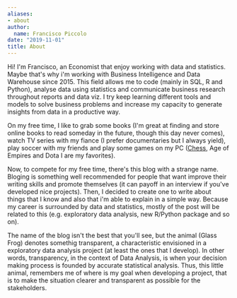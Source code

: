 ```yaml
---
aliases:
- about
author:
  name: Francisco Piccolo
date: "2019-11-01"
title: About
---
```


Hi! I'm Francisco, an Economist that enjoy working with data and statistics. Maybe that's
why i'm working with Business Intelligence and Data Warehouse since 2015. This field
allows me to code (mainly in SQL, R and Python), analyse data using statistics and
communicate business research throughout reports and data viz. I try keep learning
different tools and models to solve business problems and increase my capacity to
generate insights from data in a productive way.

On my free time, I like to grab some books (I'm great at finding and store online books to read someday in the future, though this day never comes), watch TV series with my fiance (I prefer documentaries but I always yield), play soccer with my friends and play some games on my PC ([Chess](https://www.chess.com/member/francisco_piccolo), Age of Empires and Dota I are my favorites).

Now, to compete for my free time, there's this blog with a strange name. Bloging is something well recommended for people that want improve their writing skills and promote themselves (it can payoff in an interview if you've developed nice projects). Then, I decided to create one to write about things that I know and also that i'm able to explain in a simple way. Because my career is surrounded by data and statistics, mostly of the post will be related to this (e.g. exploratory data analysis, new R/Python package and so on). 

The name of the blog isn't the best that you'll see, but the animal (Glass Frog) denotes somethig transparent, a characteristic envisioned in a exploratory data analysis project (at least the ones that I develop). In other words, transparency, in the context of Data Analysis, is when your decision making process is founded by accurate statistical analysis. Thus, this little animal, remembers me of where is my goal when developing a project, that is to make the situation clearer and transparent as possible for the stakeholders.
